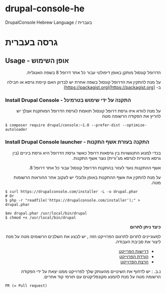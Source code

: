 
# drupal-console-he
DrupalConsole Hebrew Language / בעברית

# גרסה בעברית

## Usage -  אופן השימוש
<div dir="rtl" align="right" style="direction:rtl;text-align:right;">
הדרופל קונסול מותקן באופן דיפולטי עבור כל אתר דרופל 8 בשפה האנגלית.

על מנת להתקין את הדרופל קונסול בשפה אחרת יש לבדוק האם קיימת גרסא או חבילה ב- [https://packagist.org](https://packagist.org)
</div>

### Install Drupal Console - התקנה על ידי שימוש בטרמינל
<div dir="rtl" align="right" style="direction:rtl;text-align:right;">
על מנת לוודא איזו גרסת דרופל קונסול תואמת לגרסת הדרופל המותקנת אצלך יש להריץ את הפקודה הרשומה מטה
</div>

```
$ composer require drupal/console:~1.0 --prefer-dist --optimize-autoloader
```

### Install Drupal Console launcher - התקנה בעזרת אשף התקנות
<div dir="rtl" align="right" style="direction:rtl;text-align:right;">
בכדי למנוע התנגשויות בין גרסאות דרופל כאשר גרסת הדרופל היא גרסת ביניים (בין גרסא מינורית לגרסא מג׳ורית) נוצר אשף התקנות.

אשף ההתקנות נועד לעזור בהתקנת הדרופל קונסול עבור כל אתר דרופל 8.

 על מנת להתקין את אשף ההתקנות באופן גלובלי יש לעקוב אחר ההוראות הרשומות מטה.
</div>

```
$ curl https://drupalconsole.com/installer -L -o drupal.phar
# Or
$ php -r "readfile('https://drupalconsole.com/installer');" > drupal.phar

$mv drupal.phar /usr/local/bin/drupal
$ chmod +x /usr/local/bin/drupal
```

<div dir="rtl" align="right" style="direction:rtl;text-align:right;">
<strong>כיצד ניתן לתרום </strong>

למעוניינים לתרום לתרגום הפרוייקט הזה , יש לבצע את השלבים הרשומים מטה על מנת ליצור את סביבת העבודה.


- [דרישות הפרייקט](https://docs.drupalconsole.com/en/contributing/project-requirements.html)
- [הורדת הפרוייקט](https://docs.drupalconsole.com/en/contributing/getting-the-project.html)
- [הרצת הפרוייקט](https://docs.drupalconsole.com/en/contributing/running-the-project.html)

 נ.ב. : יש לדחוף את השינויים מהעותק שלך לפרוייקט ממנו יצאת על ידי הפקודה הרשומה מטה
 על מנת להמנע מקונפליקטים עם תורמי קוד אחרים.
 </div>

 ```PR (= Pull request)```

